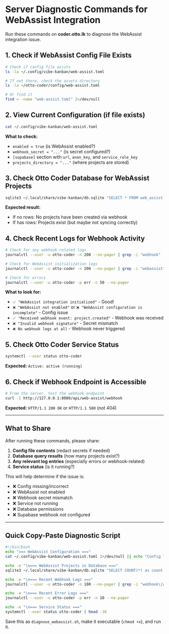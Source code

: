 # Server Diagnostic Commands for WebAssist Integration

Run these commands on **coder.otto.lk** to diagnose the WebAssist integration issue.

## 1. Check if WebAssist Config File Exists

```bash
# Check if config file exists
ls -la ~/.config/vibe-kanban/web-assist.toml

# If not there, check the assets directory
ls -la ~/otto-coder/config/web-assist.toml

# Or find it
find ~ -name "web-assist.toml" 2>/dev/null
```

## 2. View Current Configuration (if file exists)

```bash
cat ~/.config/vibe-kanban/web-assist.toml
```

**What to check:**
- `enabled = true` (is WebAssist enabled?)
- `webhook_secret = "..."` (is secret configured?)
- `[supabase]` section with `url`, `anon_key`, and `service_role_key`
- `projects_directory = "..."` (where projects are stored)

## 3. Check Otto Coder Database for WebAssist Projects

```bash
sqlite3 ~/.local/share/vibe-kanban/db.sqlite "SELECT * FROM web_assist_projects;"
```

**Expected result:**
- If no rows: No projects have been created via webhook
- If has rows: Projects exist (but maybe not syncing correctly)

## 4. Check Recent Logs for Webhook Activity

```bash
# Check for any webhook-related logs
journalctl --user -u otto-coder -n 200 --no-pager | grep -i "webhook"

# Check for WebAssist initialization logs
journalctl --user -u otto-coder -n 200 --no-pager | grep -i "webassist"

# Check for errors
journalctl --user -u otto-coder -p err -n 50 --no-pager
```

**What to look for:**
- `✅ "WebAssist integration initialized"` - Good!
- `❌ "WebAssist not enabled"` or `❌ "WebAssist configuration is incomplete"` - Config issue
- `✅ "Received webhook event: project.created"` - Webhook was received
- `❌ "Invalid webhook signature"` - Secret mismatch
- `❌ No webhook logs at all` - Webhook never triggered

## 5. Check Otto Coder Service Status

```bash
systemctl --user status otto-coder
```

**Expected:** `Active: active (running)`

## 6. Check if Webhook Endpoint is Accessible

```bash
# From the server, test the webhook endpoint
curl -I http://127.0.0.1:8080/api/web-assist/webhook
```

**Expected:** `HTTP/1.1 200 OK` or `HTTP/1.1 500` (not 404)

---

## What to Share

After running these commands, please share:

1. **Config file contents** (redact secrets if needed)
2. **Database query results** (how many projects exist?)
3. **Any relevant log entries** (especially errors or webhook-related)
4. **Service status** (is it running?)

This will help determine if the issue is:
- ❌ Config missing/incorrect
- ❌ WebAssist not enabled
- ❌ Webhook secret mismatch
- ❌ Service not running
- ❌ Database permissions
- ❌ Supabase webhook not configured

---

## Quick Copy-Paste Diagnostic Script

```bash
#!/bin/bash
echo "=== WebAssist Configuration ==="
cat ~/.config/vibe-kanban/web-assist.toml 2>/dev/null || echo "Config file not found"

echo -e "\n=== WebAssist Projects in Database ==="
sqlite3 ~/.local/share/vibe-kanban/db.sqlite "SELECT COUNT(*) as count FROM web_assist_projects;" 2>/dev/null || echo "Database query failed"

echo -e "\n=== Recent Webhook Logs ==="
journalctl --user -u otto-coder -n 100 --no-pager | grep -i "webhook\|webassist" | tail -20

echo -e "\n=== Recent Error Logs ==="
journalctl --user -u otto-coder -p err -n 10 --no-pager

echo -e "\n=== Service Status ==="
systemctl --user status otto-coder | head -10
```

Save this as `diagnose_webassist.sh`, make it executable (`chmod +x`), and run it.
